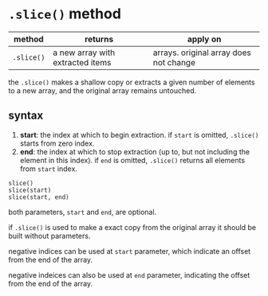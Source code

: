 # `.slice()` method

method | returns | apply on
---|---|---
`.slice()` | a new array with extracted items | arrays. original array does not change

the `.slice()` makes a shallow copy or extracts a given number of elements to a new array, and the original array remains untouched.

## syntax

1. **start**: the index at which to begin extraction. if `start` is omitted, `.slice()` starts from zero index.
2. **end**: the index at which to stop extraction (up to, but not including the element in this index). if `end` is omitted, `.slice()` returns all elements from `start` index.

```plain
slice()
slice(start)
slice(start, end)
```

both parameters, `start` and `end`, are optional.

if `.slice()` is used to make a exact copy from the original array it should be built without parameters.

negative indices can be used at `start` parameter, which indicate an offset from the end of the array.

negative indeices can also be used at `end` parameter, indicating the offset from the end of the array.
